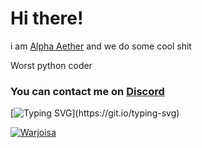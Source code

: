 <h1 align="left">Hi there!</h1>

i am [Alpha Aether](https://aether-web.netlify.app/) and we do some cool shit

Worst python coder

<h3 align="left">
  You can contact me on <a href='https://discord.gg/bJdcgRcQ9h'>Discord</a>
</h3>

[![Typing SVG](https://readme-typing-svg.herokuapp.com?size=30&lines=Go+home+and+code.)](https://git.io/typing-svg)



[![Warjoisa](https://github-readme-stats.vercel.app/api?username=Warjoisa&theme=transparent)](https://github.com/anuraghazra/github-readme-stats)





